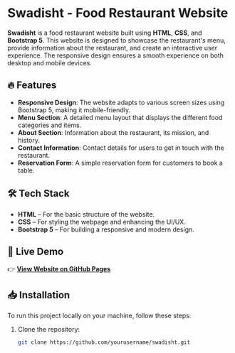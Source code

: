 # Swadisht - Food Restaurant Website

**Swadisht** is a food restaurant website built using **HTML**, **CSS**, and **Bootstrap 5**. This website is designed to showcase the restaurant's menu, provide information about the restaurant, and create an interactive user experience. The responsive design ensures a smooth experience on both desktop and mobile devices.

## 🔥 Features
- **Responsive Design**: The website adapts to various screen sizes using Bootstrap 5, making it mobile-friendly.
- **Menu Section**: A detailed menu layout that displays the different food categories and items.
- **About Section**: Information about the restaurant, its mission, and history.
- **Contact Information**: Contact details for users to get in touch with the restaurant.
- **Reservation Form**: A simple reservation form for customers to book a table.

## 🛠 Tech Stack
- **HTML** – For the basic structure of the website.
- **CSS** – For styling the webpage and enhancing the UI/UX.
- **Bootstrap 5** – For building a responsive and modern design.

## 🚀 Live Demo

👉 **[View Website on GitHub Pages](https://piyushwattamwar.github.io/Restaurant_Website/)**

## 📥 Installation

To run this project locally on your machine, follow these steps:

1. Clone the repository:
   ```bash
   git clone https://github.com/yourusername/swadisht.git
